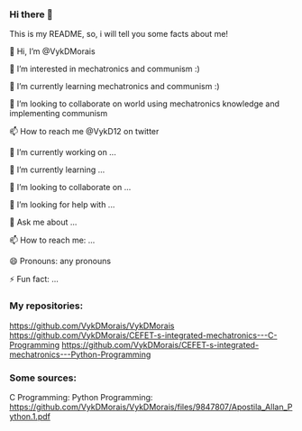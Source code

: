 ### Hi there 👋

This is my README, so, i will tell you some facts about me!

👋 Hi, I’m @VykDMorais

👀 I’m interested in mechatronics and communism :)

🌱 I’m currently learning mechatronics and communism :)

💞️ I’m looking to collaborate on world using mechatronics knowledge and implementing communism

📫 How to reach me @VykD12 on twitter

🔭 I’m currently working on ...

🌱 I’m currently learning ...

👯 I’m looking to collaborate on ...

🤔 I’m looking for help with ...

💬 Ask me about ...

📫 How to reach me: ...

😄 Pronouns: any pronouns

⚡ Fun fact: ...


### My repositories:
https://github.com/VykDMorais/VykDMorais
https://github.com/VykDMorais/CEFET-s-integrated-mechatronics---C-Programming
https://github.com/VykDMorais/CEFET-s-integrated-mechatronics---Python-Programming

### Some sources:
C Programming:
Python Programming: https://github.com/VykDMorais/VykDMorais/files/9847807/Apostila_Allan_Python.1.pdf

